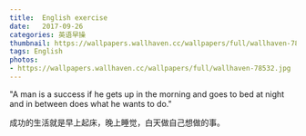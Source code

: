```yaml
---
title:  English exercise
date:   2017-09-26
categories: 英语早操
thumbnail: https://wallpapers.wallhaven.cc/wallpapers/full/wallhaven-78532.jpg
tags: English
photos:
- https://wallpapers.wallhaven.cc/wallpapers/full/wallhaven-78532.jpg
---
```


"A man is a success if he gets up in the morning and goes to bed at night and in between does what he wants to do."
<p>成功的生活就是早上起床，晚上睡觉，白天做自己想做的事。</p>
